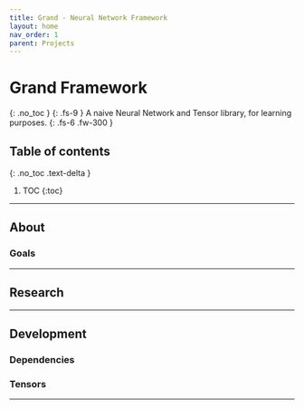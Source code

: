 ```yaml
---
title: Grand - Neural Network Framework
layout: home
nav_order: 1
parent: Projects
---
```


# Grand Framework
{: .no_toc }
{: .fs-9 }
A naive Neural Network and Tensor library, for learning purposes.
{: .fs-6 .fw-300 }

## Table of contents
{: .no_toc .text-delta }
1. TOC
{:toc}

---

## About

### Goals

---

## Research

---

## Development

### Dependencies

### Tensors

---